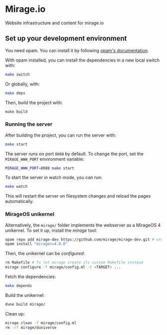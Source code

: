 # Mirage.io

Website infrastructure and content for mirage.io

## Set up your development environment

You need opam. You can install it by following [opam's documentation](https://opam.ocaml.org/doc/Install.html).

With opam installed, you can install the dependencies in a new local switch with:

```bash
make switch
```

Or globally, with:

```bash
make deps
```

Then, build the project with:

```bash
make build
```

### Running the server

After building the project, you can run the server with:

```bash
make start
```

The server runs on port `8080` by default. To change the port, set the
`MIRAGE_WWW_PORT` environment variable:

```bash
MIRAGE_WWW_PORT=8088 make start
```

To start the server in watch mode, you can run:

```bash
make watch
```

This will restart the server on filesystem changes and reload the pages automatically.

### MirageOS unikernel

Alternatively, the `mirage/` folder implements the webserver as a MirageOS 4 unikernel.
To set it up, install the _mirage_ tool:

```bash
opam repo add mirage-dev https://github.com/mirage/mirage-dev.git # until MirageOS 4 is released
opam install "mirage>=4.0.0"
```

Then, the unikernel can be _configured_:

```bash
rm Makefile # To let mirage create its custom Makefile instead
mirage configure -f mirage/config.ml -t <TARGET> ...
```

Fetch the dependencies:

```bash
make depends
```

Build the unikernel:

```bash
dune build mirage/
```

Clean up:

```bash
mirage clean -f mirage/config.ml
rm -rf mirage/duniverse
```
